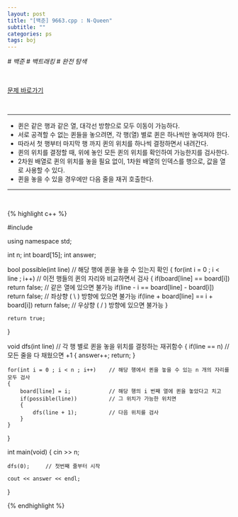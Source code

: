 ```yaml
---
layout: post
title: "[백준] 9663.cpp : N-Queen"
subtitle: ""
categories: ps
tags: boj
---
```


*# 백준 # 백트래킹 # 완전 탐색*

<br>

[문제 바로가기](https://www.acmicpc.net/problem/9663)

<br>

---

- 퀸은 같은 행과 같은 열, 대각선 방향으로 모두 이동이 가능하다.
- 서로 공격할 수 없는 퀸들을 놓으려면, 각 행(열) 별로 퀸은 하나씩만 놓여져야 한다.
- 따라서 첫 행부터 마지막 행 까지 퀸의 위치를 하나씩 결정하면서 내려간다.
- 퀸의 위치를 결정할 때, 위에 놓인 모든 퀸의 위치를 확인하여 가능한지를 검사한다.
- 2차원 배열로 퀸의 위치를 놓을 필요 없이, 1차원 배열의 인덱스를 행으로, 값을 열로 사용할 수 있다.
- 퀸을 놓을 수 있을 경우에만 다음 줄을 재귀 호출한다.

---
<br>

{% highlight c++ %}

#include <iostream>

using namespace std;

int n;
int board[15];
int answer;

bool possible(int line)                 // 해당 행에 퀸을 놓을 수 있는지 확인
{
    for(int i = 0 ; i < line ; i++)     // 이전 행들의 퀸의 자리와 비교하면서 검사
    {
        if(board[line] == board[i]) return false;               // 같은 열에 있으면 불가능
        if(line - i == board[line] - board[i]) return false;    // 좌상향 ( \ ) 방향에 있으면 불가능
        if(line + board[line] == i + board[i]) return false;    // 우상향 ( / ) 방향에 있으면 불가능
    }

    return true;
}

void dfs(int line)                  // 각 행 별로 퀸을 놓을 위치를 결정하는 재귀함수
{
    if(line == n)                   // 모든 줄을 다 채웠으면 +1
    {
        answer++;
        return;
    }

    for(int i = 0 ; i < n ; i++)    // 해당 행에서 퀸을 놓을 수 있는 n 개의 자리를 모두 검사
    {
        board[line] = i;            // 해당 행의 i 번째 열에 퀸을 놓았다고 치고
        if(possible(line))          // 그 위치가 가능한 위치면
        {
            dfs(line + 1);          // 다음 위치를 검사
        }
    }
}

int main(void)
{
    cin >> n;
    
    dfs(0);     // 첫번째 줄부터 시작
    
    cout << answer << endl;
}

{% endhighlight %}

